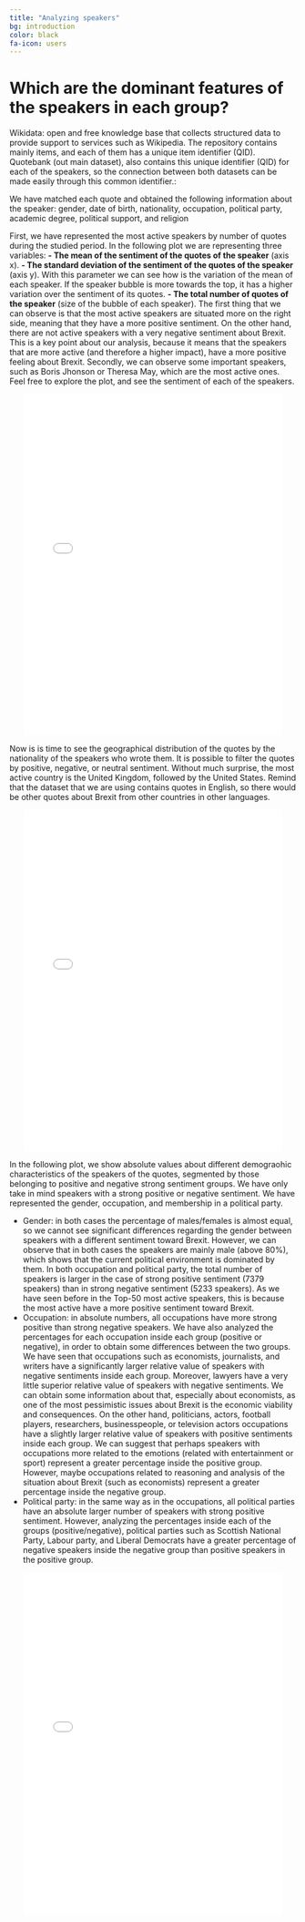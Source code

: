 ```yaml
---
title: "Analyzing speakers"
bg: introduction
color: black
fa-icon: users
---
```


# Which are the dominant features of the speakers in each group?

<div class="note">
  <p> Wikidata: open and free knowledge base that collects structured data to provide support to services such as Wikipedia. The repository contains mainly items, and each of them has a unique item identifier (QID). Quotebank (out main dataset), also contains this unique identifier (QID) for each of the speakers, so the connection between both datasets can be made easily through this common identifier.:</p>
  <p> We have matched each quote and obtained the following information about the speaker: gender, date of birth, nationality, occupation, political party, academic degree, political support, and religion</p>
</div>

First, we have represented the most active speakers by number of quotes during the studied period. In the following plot we are representing three variables:
**- The mean of the sentiment of the quotes of the speaker** (axis x).
**- The standard deviation of the sentiment of the quotes of the speaker** (axis y). With this parameter we can see how is the variation of the mean of each speaker. If the speaker bubble is more towards the top, it has a higher variation over the sentiment of its quotes.
**- The total number of quotes of the speaker** (size of the bubble of each speaker).
The first thing that we can observe is that the most active speakers are situated more on the right side, meaning that they have a more positive sentiment. On the other hand, there are not active speakers with a very negative sentiment about Brexit. This is a key point about our analysis, because it means that the speakers that are more active (and therefore a higher impact), have a more positive feeling about Brexit.
Secondly, we can observe some important speakers, such as Boris Jhonson or Theresa May, which are the most active ones. Feel free to explore the plot, and see the sentiment of each of the speakers.
<p align="center">
  <iframe style="margin:auto;display:block;" src="assets/fig_speakers_bubble.html" width="90%" height="600" frameborder="0" style="border:0" allowfullscreen></iframe>
</p>

Now is is time to see the geographical distribution of the quotes by the nationality of the speakers who wrote them. It is possible to filter the quotes by positive, negative, or neutral sentiment. Without much surprise, the most active country is the United Kingdom, followed by the United States. Remind that the dataset that we are using contains quotes in English, so there would be other quotes about Brexit from other countries in other languages. 
<p align="center">
  <iframe style="margin:auto;display:block;" src="assets/fig_map.html" width="90%" height="600" frameborder="0" style="border:0" allowfullscreen></iframe>
</p>

In the following plot, we show absolute values about different demograohic characteristics of the speakers of the quotes, segmented by those belonging to positive and negative strong sentiment groups. We have only take in mind speakers with a strong positive or negative sentiment. We have represented the gender, occupation, and membership in a political party.
- Gender: in both cases the percentage of males/females is almost equal, so we cannot see significant differences regarding the gender between speakers with a different sentiment toward Brexit. However, we can observe that in both cases the speakers are mainly male (above 80%), which shows that the current political environment is dominated by them.
In both occupation and political party, the total number of speakers is larger in the case of strong positive sentiment (7379 speakers) than in strong negative sentiment (5233 speakers). As we have seen before in the Top-50 most active speakers, this is because the most active have a more positive sentiment toward Brexit.
- Occupation: in absolute numbers, all occupations have more strong positive than strong negative speakers. We have also analyzed the percentages for each occupation inside each group (positive or negative), in order to obtain some differences between the two groups. We have seen that occupations such as economists, journalists, and writers have a significantly larger relative value of speakers with negative sentiments inside each group. Moreover, lawyers have a very little superior relative value of speakers with negative sentiments. We can obtain some information about that, especially about economists, as one of the most pessimistic issues about Brexit is the economic viability and consequences. On the other hand, politicians, actors, football players, researchers, businesspeople, or television actors occupations have a slightly larger relative value of speakers with positive sentiments inside each group. We can suggest that perhaps speakers with occupations more related to the emotions (related with entertainment or sport) represent a greater percentage inside the positive group. However, maybe occupations related to reasoning and analysis of the situation about Brexit (such as economists) represent a greater percentage inside the negative group.
- Political party: in the same way as in the occupations, all political parties have an absolute larger number of speakers with strong positive sentiment. However, analyzing the percentages inside each of the groups (positive/negative), political parties such as Scottish National Party, Labour party, and Liberal Democrats have a greater percentage of negative speakers inside the negative group than positive speakers in the positive group.
<p align="center">
  <iframe style="margin:auto;display:block;" src="assets/fig_multiple.html" width="90%" height="600" frameborder="0" style="border:0" allowfullscreen></iframe>
</p>
